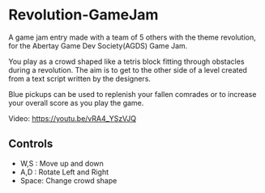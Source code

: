 # Revolution-GameJam
A game jam entry made with a team of 5 others with the theme revolution, for the Abertay Game Dev Society(AGDS) Game Jam. 

You  play as a crowd shaped like a tetris block fitting through obstacles during a revolution. The aim is to get to the other side of a level created from a text script written by the designers.

Blue pickups can be used to replenish your fallen comrades or to increase your overall score as you play the game.

Video: https://youtu.be/vRA4_YSzVJQ

## Controls
- W,S : Move up and down
- A,D : Rotate Left and Right
- Space: Change crowd shape
